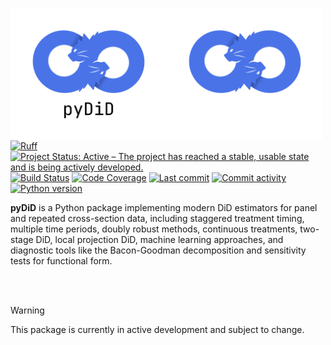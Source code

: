 <img src="docs/source/_static/pydid-light.png#gh-light-mode-only" width="250" align="left" alt="pyDiD logo"></img>
<img src="docs/source/_static/pydid-dark.png#gh-dark-mode-only" width="250" align="left" alt="pyDiD logo"></img>

[![Ruff](https://img.shields.io/endpoint?url=https://raw.githubusercontent.com/astral-sh/ruff/main/assets/badge/v2.json)](https://github.com/astral-sh/ruff)
[![Project Status: Active – The project has reached a stable, usable state and is being actively developed.](https://www.repostatus.org/badges/latest/active.svg)](https://www.repostatus.org/#active)
[![Build Status](https://github.com/jordandeklerk/pyDiD/actions/workflows/test.yml/badge.svg)](https://github.com/jordandeklerk/pyDiD/actions/workflows/test.yml)
[![Code Coverage](https://codecov.io/gh/jordandeklerk/pyDiD/branch/main/graph/badge.svg)](https://codecov.io/gh/jordandeklerk/pyDiD)
[![Last commit](https://img.shields.io/github/last-commit/jordandeklerk/pyDiD)](https://github.com/jordandeklerk/pyDiD/graphs/commit-activity)
[![Commit activity](https://img.shields.io/github/commit-activity/m/jordandeklerk/pyDiD)](https://github.com/jordandeklerk/pyDiD/graphs/commit-activity)
[![Python version](https://img.shields.io/badge/3.10%20%7C%203.11%20%7C%203.12%20%7C%203.13-blue?logo=python&logoColor=white)](https://www.python.org/)

__pyDiD__ is a Python package implementing modern DiD estimators for panel and repeated cross-section data, including staggered treatment timing, multiple time periods, doubly robust methods, continuous treatments, two-stage DiD, local projection DiD, machine learning approaches, and diagnostic tools like the Bacon-Goodman decomposition and sensitivity tests for functional form.

<br><br>

> [!WARNING]
> This package is currently in active development and subject to change.

<!-- ## Citation

```bibtex
@article{santanna2020doubly,
  title={Doubly Robust Difference-in-Differences Estimators},
  author={Sant'Anna, Pedro H. C. and Zhao, Jun B.},
  journal={arXiv preprint arXiv:1812.01723},
  year={2020}
}
```

```bibtex
@article{callaway2020difference,
  title={Difference-in-Differences with Multiple Time Periods},
  author={Callaway, Brantly and Sant'Anna, Pedro H. C.},
  journal={arXiv preprint arXiv:1803.09015},
  year={2020}
}
```

```bibtex
@article{roth2023efficient,
  title={Efficient Estimation for Staggered Rollout Designs},
  author={Roth, Jonathan and Sant'Anna, Pedro H. C.},
  journal={arXiv preprint arXiv:2102.01291},
  year={2023}
}
```

```bibtex
@article{roth2022when,
  title={When Is Parallel Trends Sensitive to Functional Form?},
  author={Roth, Jonathan and Sant'Anna, Pedro H. C.},
  journal={arXiv preprint arXiv:2010.04814},
  year={2022}
}
``` -->
